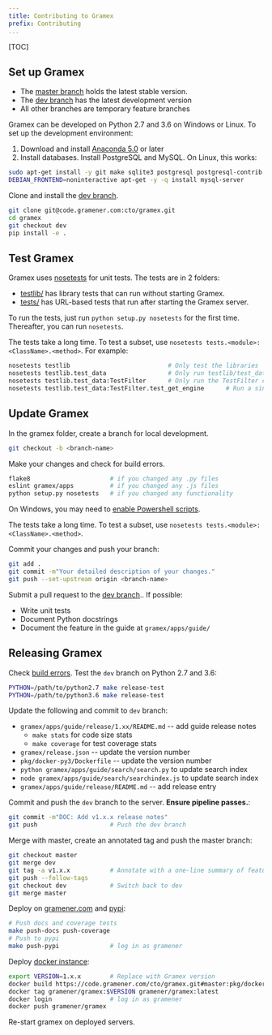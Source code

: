 ```yaml
---
title: Contributing to Gramex
prefix: Contributing
...
```


[TOC]

## Set up Gramex

- The [master branch](http://code.gramener.com/cto/gramex/tree/master/)
  holds the latest stable version.
- The [dev branch](http://code.gramener.com/cto/gramex/tree/dev/) has the
  latest development version
- All other branches are temporary feature branches

Gramex can be developed on Python 2.7 and 3.6 on Windows or Linux.
To set up the development environment:

1. Download and install [Anaconda 5.0](http://continuum.io/downloads) or later
2. Install databases. Install PostgreSQL and MySQL. On Linux, this works:

```bash
sudo apt-get install -y git make sqlite3 postgresql postgresql-contrib libpq-dev python-dev
DEBIAN_FRONTEND=noninteractive apt-get -y -q install mysql-server
```

Clone and install the [dev branch](http://code.gramener.com/cto/gramex/tree/dev/).

```bash
git clone git@code.gramener.com:cto/gramex.git
cd gramex
git checkout dev
pip install -e .
```

## Test Gramex

Gramex uses [nosetests](https://nose.readthedocs.io/en/latest/) for unit tests.
The tests are in 2 folders:

- [testlib/](https://code.gramener.com/cto/gramex/tree/master/testlib/)
  has library tests that can run without starting Gramex.
- [tests/](https://code.gramener.com/cto/gramex/tree/master/tests/)
  has URL-based tests that run after starting the Gramex server.

To run the tests, just run `python setup.py nosetests` for the first time.
Thereafter, you can run `nosetests`.

The tests take a long time. To test a subset, use `nosetests tests.<module>:<ClassName>.<method>`. For example:

```bash
nosetests testlib                           # Only test the libraries
nosetests testlib.test_data                 # Only run testlib/test_data.py
nosetests testlib.test_data:TestFilter      # Only run the TestFilter class
nosetests testlib.test_data:TestFilter.test_get_engine      # Run a single method
```

## Update Gramex

In the gramex folder, create a branch for local development.

```bash
git checkout -b <branch-name>
```

Make your changes and check for build errors.

```bash
flake8                      # if you changed any .py files
eslint gramex/apps          # if you changed any .js files
python setup.py nosetests   # if you changed any functionality
```

On Windows, you may need to [enable Powershell scripts](http://stackoverflow.com/a/18533754/100904).

The tests take a long time. To test a subset, use `nosetests tests.<module>:<ClassName>.<method>`.

Commit your changes and push your branch:

```bash
git add .
git commit -m"Your detailed description of your changes."
git push --set-upstream origin <branch-name>
```

Submit a pull request to the [dev branch](http://code.gramener.com/cto/gramex/tree/dev/).. If possible:

- Write unit tests
- Document Python docstrings
- Document the feature in the guide at `gramex/apps/guide/`

## Releasing Gramex

Check [build errors](http://code.gramener.com/cto/gramex/builds).
Test the `dev` branch on Python 2.7 and 3.6:

```bash
PYTHON=/path/to/python2.7 make release-test
PYTHON=/path/to/python3.6 make release-test
```

Update the following and commit to `dev` branch:

- `gramex/apps/guide/release/1.xx/README.md` -- add guide release notes
    - `make stats` for code size stats
    - `make coverage` for test coverage stats
- `gramex/release.json` -- update the version number
- `pkg/docker-py3/Dockerfile` -- update the version number
- `python gramex/apps/guide/search/search.py` to update search index
- `node gramex/apps/guide/search/searchindex.js` to update search index
- `gramex/apps/guide/release/README.md` -- add release entry

Commit and push the `dev` branch to the server. **Ensure pipeline passes.**:

```bash
git commit -m"DOC: Add v1.x.x release notes"
git push                    # Push the dev branch
```

Merge with master, create an annotated tag and push the master branch:

```bash
git checkout master
git merge dev
git tag -a v1.x.x           # Annotate with a one-line summary of features
git push --follow-tags
git checkout dev            # Switch back to dev
git merge master
```

Deploy on [gramener.com](https://gramener.com/gramex-update/) and
[pypi](https://pypi.python.org/pypi/gramex):

```bash
# Push docs and coverage tests
make push-docs push-coverage
# Push to pypi
make push-pypi              # log in as gramener
```

Deploy [docker instance](https://hub.docker.com/r/gramener/gramex/):

```bash
export VERSION=1.x.x        # Replace with Gramex version
docker build https://code.gramener.com/cto/gramex.git#master:pkg/docker-py3 -t gramener/gramex:$VERSION
docker tag gramener/gramex:$VERSION gramener/gramex:latest
docker login                # log in as gramener
docker push gramener/gramex
```

Re-start gramex on deployed servers.
